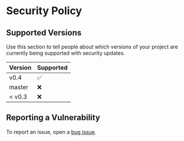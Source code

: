 # Security Policy

## Supported Versions

Use this section to tell people about which versions of your project are
currently being supported with security updates.

| Version | Supported          |
| ------- | ------------------ |
| v0.4    | :white_check_mark: |
| master  | :x:                |
| < v0.3  | :x:                |

## Reporting a Vulnerability

To report an issue, open a [bug issue](https://github.com/drlellinger/thunderbird-policies/issues/new?assignees=&labels=security&template=bug_report.md&title=).
